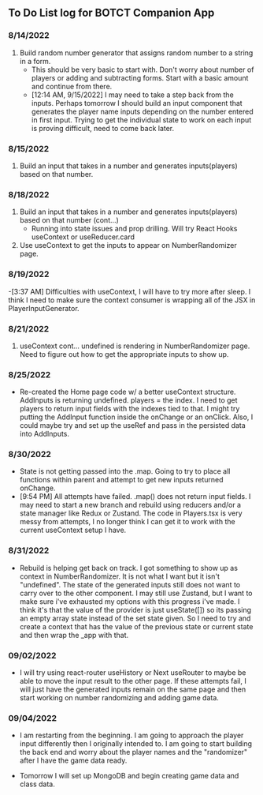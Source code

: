 ## To Do List log for BOTCT Companion App

### <time datetime="8/14/2022">8/14/2022</time>

1. Build random number generator that assigns random number to a string in a form.
   - This should be very basic to start with. Don't worry about number of players or adding and subtracting forms. Start with a basic amount and continue from there.
   - [12:14 AM, 9/15/2022] I may need to take a step back from the inputs. Perhaps tomorrow I should build an input component that generates the player name inputs depending on the number entered in first input. Trying to get the individual state to work on each input is proving difficult, need to come back later.

### 8/15/2022

1. Build an input that takes in a number and generates inputs(players) based on that number.

### 8/18/2022

1. Build an input that takes in a number and generates inputs(players) based on that number (cont...)
   - Running into state issues and prop drilling. Will try React Hooks useContext or useReducer.card
2. Use useContext to get the inputs to appear on NumberRandomizer page.

### 8/19/2022

-[3:37 AM] Difficulties with useContext, I will have to try more after sleep. I think I need to make sure the context consumer is wrapping all of the JSX in PlayerInputGenerator.

### 8/21/2022

1. useContext cont... undefined is rendering in NumberRandomizer page. Need to figure out how to get the appropriate inputs to show up.

### 8/25/2022

- Re-created the Home page code w/ a better useContext structure. AddInputs is returning undefined. players = the index. I need to get players to return input fields with the indexes tied to that. I might try putting the AddInput function inside the onChange or an onClick. Also, I could maybe try and set up the useRef and pass in the persisted data into AddInputs.

### 8/30/2022

- State is not getting passed into the .map. Going to try to place all functions within parent and attempt to get new inputs returned onChange.
- [9:54 PM] All attempts have failed. .map() does not return input fields. I may need to start a new branch and rebuild using reducers and/or a state manager like Redux or Zustand. The code in Players.tsx is very messy from attempts, I no longer think I can get it to work with the current useContext setup I have.

### 8/31/2022

- Rebuild is helping get back on track. I got something to show up as context in NumberRandomizer. It is not what I want but it isn't "undefined". The state of the generated inputs still does not want to carry over to the other component. I may still use Zustand, but I want to make sure i've exhausted my options with this progress i've made. I think it's that the value of the provider is just useState([]) so its passing an empty array state instead of the set state given. So I need to try and create a context that has the value of the previous state or current state and then wrap the _app with that.

### 09/02/2022

- I will try using react-router useHistory or Next useRouter to maybe be able to move the input result to the other page. If these attempts fail, I will just have the generated inputs remain on the same page and then start working on number randomizing and adding game data.

### 09/04/2022

- I am restarting from the beginning. I am going to approach the player input differently then I originally intended to. I am going to start building the back end and worry about the player names and the "randomizer" after I have the game data ready.

- Tomorrow I will set up MongoDB and begin creating game data and class data.